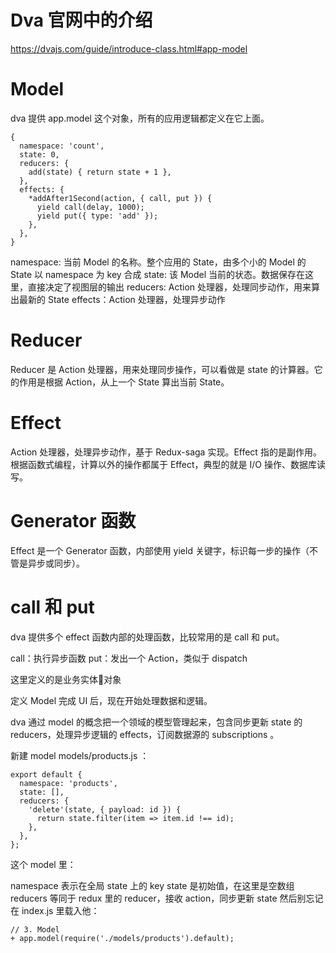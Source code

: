 # Dva 官网中的介绍

https://dvajs.com/guide/introduce-class.html#app-model

# Model
dva 提供 app.model 这个对象，所有的应用逻辑都定义在它上面。

```
{
  namespace: 'count',
  state: 0,
  reducers: {
    add(state) { return state + 1 },
  },
  effects: {
    *addAfter1Second(action, { call, put }) {
      yield call(delay, 1000);
      yield put({ type: 'add' });
    },
  },
}
```

namespace: 当前 Model 的名称。整个应用的 State，由多个小的 Model 的 State 以 namespace 为 key 合成
state: 该 Model 当前的状态。数据保存在这里，直接决定了视图层的输出
reducers: Action 处理器，处理同步动作，用来算出最新的 State
effects：Action 处理器，处理异步动作

# Reducer
Reducer 是 Action 处理器，用来处理同步操作，可以看做是 state 的计算器。它的作用是根据 Action，从上一个 State 算出当前 State。

# Effect
Action 处理器，处理异步动作，基于 Redux-saga 实现。Effect 指的是副作用。根据函数式编程，计算以外的操作都属于 Effect，典型的就是 I/O 操作、数据库读写。

# Generator 函数
Effect 是一个 Generator 函数，内部使用 yield 关键字，标识每一步的操作（不管是异步或同步）。

# call 和 put
dva 提供多个 effect 函数内部的处理函数，比较常用的是 call 和 put。

call：执行异步函数
put：发出一个 Action，类似于 dispatch



这里定义的是业务实体对象

定义 Model
完成 UI 后，现在开始处理数据和逻辑。

dva 通过 model 的概念把一个领域的模型管理起来，包含同步更新 state 的 reducers，处理异步逻辑的 effects，订阅数据源的 subscriptions 。

新建 model models/products.js ：

```
export default {
  namespace: 'products',
  state: [],
  reducers: {
    'delete'(state, { payload: id }) {
      return state.filter(item => item.id !== id);
    },
  },
};
```
这个 model 里：

namespace 表示在全局 state 上的 key
state 是初始值，在这里是空数组
reducers 等同于 redux 里的 reducer，接收 action，同步更新 state
然后别忘记在 index.js 里载入他：

```
// 3. Model
+ app.model(require('./models/products').default);
```